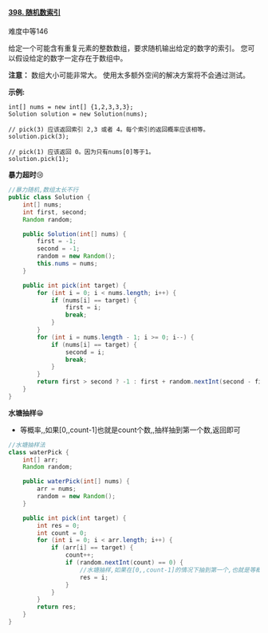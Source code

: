 #### [398. 随机数索引](https://leetcode-cn.com/problems/random-pick-index/)

难度中等146

给定一个可能含有重复元素的整数数组，要求随机输出给定的数字的索引。 您可以假设给定的数字一定存在于数组中。

**注意：**
数组大小可能非常大。 使用太多额外空间的解决方案将不会通过测试。

**示例:**

```
int[] nums = new int[] {1,2,3,3,3};
Solution solution = new Solution(nums);

// pick(3) 应该返回索引 2,3 或者 4。每个索引的返回概率应该相等。
solution.pick(3);

// pick(1) 应该返回 0。因为只有nums[0]等于1。
solution.pick(1);
```

**暴力超时**😢

```java
//暴力随机,数组太长不行
public class Solution {
    int[] nums;
    int first, second;
    Random random;

    public Solution(int[] nums) {
        first = -1;
        second = -1;
        random = new Random();
        this.nums = nums;
    }

    public int pick(int target) {
        for (int i = 0; i < nums.length; i++) {
            if (nums[i] == target) {
                first = i;
                break;
            }
        }
        for (int i = nums.length - 1; i >= 0; i--) {
            if (nums[i] == target) {
                second = i;
                break;
            }
        }
        return first > second ? -1 : first + random.nextInt(second - first);
    }
}
```

**水塘抽样**😁

* 等概率,,如果[0,,count-1]也就是count个数,,抽样抽到第一个数,返回即可

```java
//水塘抽样法
class waterPick {
    int[] arr;
    Random random;

    public waterPick(int[] nums) {
        arr = nums;
        random = new Random();
    }

    public int pick(int target) {
        int res = 0;
        int count = 0;
        for (int i = 0; i < arr.length; i++) {
            if (arr[i] == target) {
                count++;
                if (random.nextInt(count) == 0) {
                    //水塘抽样,如果在[0,,count-1]的情况下抽到第一个,也就是等概率抽到
                    res = i;
                }
            }
        }
        return res;
    }
}
```
